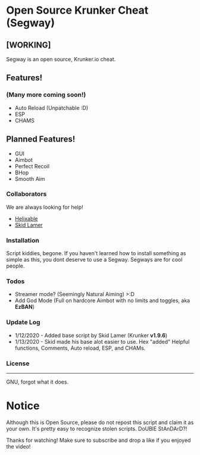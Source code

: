 # Open Source Krunker Cheat (Segway)

## [WORKING]
Segway is an open source, Krunker.io cheat. 
## Features!
### (Many more coming soon!)
  - Auto Reload (Unpatchable :D)
  - ESP
  - CHAMS

## Planned Features!
  - GUI             
  - Aimbot
  - Perfect Recoil
  - BHop
  - Smooth Aim

### Collaborators

We are always looking for help!

* [Helixable](https://github.com/Helixable)
* [Skid Lamer](https://github.com/SkidLamer)

### Installation

Script kiddies, begone. If you haven't learned how to install something as simple as this, you dont deserve to use a Segway. Segways are for cool people. 

### Todos

 - Streamer mode? (Seemingly Natural Aiming) >:D
 - Add God Mode (Full on hardcore Aimbot with no limits and toggles, aka **EzBAN**)

### Update Log
 - 1/12/2020 - Added base script by Skid Lamer (Krunker **v1.9.6**)
 - 1/13/2020 - Skid made his base alot easier to use. Hex "added" Helpful functions, Comments, Auto reload, ESP, and CHAMs. 
### License
----

GNU, forgot what it does.

# Notice
Although this is Open Source, please do not repost this script and claim it as your own. It's pretty easy to recognize stolen scripts. DoUBlE StAnDArD?!

Thanks for watching! Make sure to subscribe and drop a like if you enjoyed the video!
